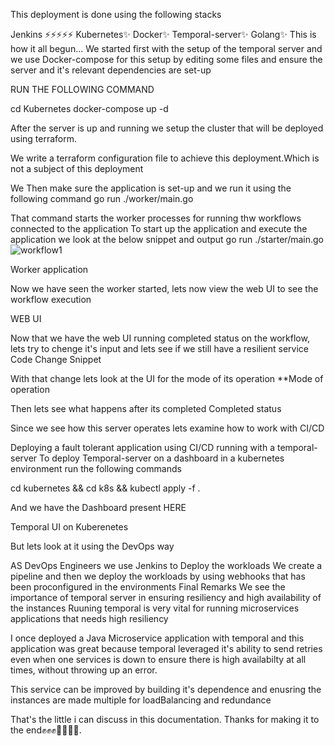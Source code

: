 This deployment is done using the following stacks

Jenkins ⚡️⚡️⚡️⚡️⚡️
Kubernetes✨
Docker✨
Temporal-server✨
Golang✨
This is how it all begun... We started first with the setup of the temporal server and we use Docker-compose for this setup by editing some files and ensure the server and it's relevant dependencies are set-up 


RUN THE FOLLOWING COMMAND

cd Kubernetes docker-compose up -d

After the server is up and running we setup the cluster that will be deployed using terraform.

We write a terraform configuration file to achieve this deployment.Which is not a subject of this deployment

We Then make sure the application is set-up and we run it using the following command
go run ./worker/main.go

That command starts the worker processes for running thw workflows connected to the application To start up the application and execute the application we look at the below snippet and output go run ./starter/main.go
![workflow1](https://user-images.githubusercontent.com/116575399/216769049-1d9623b4-1470-40be-aa36-bd91c5f0a319.png)


Worker application

Now we have seen the worker started, lets now view the web UI to see the workflow execution

WEB UI

Now that we have the web UI running completed status on the workflow, lets try to chenge it's input and lets see if we still have a resilient service Code Change Snippet

With that change lets look at the UI for the mode of its operation **Mode of operation

Then lets see what happens after its completed Completed status

Since we see how this server operates lets examine how to work with CI/CD

Deploying a fault tolerant application using CI/CD running with a temporal-server
To deploy Temporal-server on a dashboard in a kubernetes environment run the following commands

cd kubernetes && cd k8s && kubectl apply -f .

And we have the Dashboard present HERE

Temporal UI on Kuberenetes

But lets look at it using the DevOps way

AS DevOps Engineers we use Jenkins to Deploy the workloads
We create a pipeline and then we deploy the workloads by using webhooks that has been proconfigured in the environments
Final Remarks
We see the importance of temporal server in ensuring resiliency and high availability of the instances
Ruuning temporal is very vital for running microservices applications that needs high resiliency

I once deployed a Java Microservice application with temporal and this application was great because temporal leveraged it's ability to send retries even when one services is down to ensure there is high availabilty at all times, without throwing up an error.

This service can be improved by building it's dependence and enusring the instances are made multiple for loadBalancing and redundance

That's the little i can discuss in this documentation. Thanks for making it to the end✊✊✊👊🏼🫰🫰.


